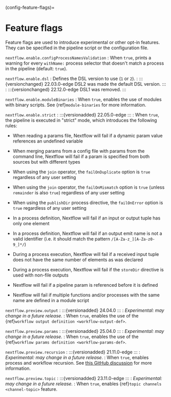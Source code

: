 (config-feature-flags)=

# Feature flags

Feature flags are used to introduce experimental or other opt-in features. They can be specified in the pipeline script or the configuration file.

`nextflow.enable.configProcessNamesValidation`
: When `true`, prints a warning for every `withName:` process selector that doesn't match a process in the pipeline (default: `true`).

`nextflow.enable.dsl`
: Defines the DSL version to use (`1` or `2`).
: :::{versionchanged} 22.03.0-edge
  DSL2 was made the default DSL version.
  :::
: :::{versionchanged} 22.12.0-edge
  DSL1 was removed.
  :::

`nextflow.enable.moduleBinaries`
: When `true`, enables the use of modules with binary scripts. See {ref}`module-binaries` for more information.

`nextflow.enable.strict`
: :::{versionadded} 22.05.0-edge
  :::
: When `true`, the pipeline is executed in "strict" mode, which introduces the following rules:

  - When reading a params file, Nextflow will fail if a dynamic param value references an undefined variable

  - When merging params from a config file with params from the command line, Nextflow will fail if a param is specified from both sources but with different types

  - When using the `join` operator, the `failOnDuplicate` option is `true` regardless of any user setting

  - When using the `join` operator, the `failOnMismatch` option is `true` (unless `remainder` is also `true`) regardless of any user setting

  - When using the `publishDir` process directive, the `failOnError` option is `true` regardless of any user setting

  - In a process definition, Nextflow will fail if an input or output tuple has only one element

  - In a process definition, Nextflow will fail if an output emit name is not a valid identifier (i.e. it should match the pattern `/[A-Za-z_][A-Za-z0-9_]*/`)

  - During a process execution, Nextflow will fail if a received input tuple does not have the same number of elements as was declared

  - During a process execution, Nextflow will fail if the `storeDir` directive is used with non-file outputs

  - Nextflow will fail if a pipeline param is referenced before it is defined

  - Nextflow will fail if multiple functions and/or processes with the same name are defined in a module script

`nextflow.preview.output`
: :::{versionadded} 24.04.0
  :::
: *Experimental: may change in a future release.*
: When `true`, enables the use of the {ref}`workflow output definition <workflow-output-def>`.

`nextflow.preview.params`
: :::{versionadded} 25.04.0
  :::
: *Experimental: may change in a future release.*
: When `true`, enables the use of the {ref}`workflow params definition <workflow-params-def>`.

`nextflow.preview.recursion`
: :::{versionadded} 21.11.0-edge
  :::
: *Experimental: may change in a future release.*
: When `true`, enables process and workflow recursion. See [this GitHub discussion](https://github.com/nextflow-io/nextflow/discussions/2521) for more information.

`nextflow.preview.topic`
: :::{versionadded} 23.11.0-edge
  :::
: *Experimental: may change in a future release.*
: When `true`, enables {ref}`topic channels <channel-topic>` feature.
